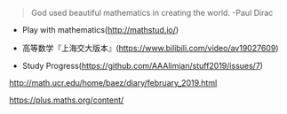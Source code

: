 >God used beautiful mathematics in creating the world.      -Paul Dirac

* Play with mathematics(http://mathstud.io/)

* 高等数学『上海交大版本』(https://www.bilibili.com/video/av19027609) 

* Study Progress(https://github.com/AAAlimjan/stuff2019/issues/7)

http://math.ucr.edu/home/baez/diary/february_2019.html


https://plus.maths.org/content/

